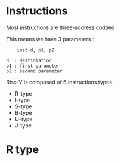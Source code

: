 # Instructions


Most instructions are three-address codded

This means we have 3 parameters :

```
    inst d, p1, p2

d  : destiniation
p1 : first parameter
p2 : second parameter
```

Risc-V is composed of 6 instructions types :

* R-type
* I-type
* S-type
* B-type
* U-type
* J-type

# R type


